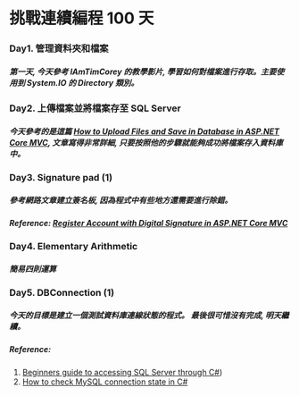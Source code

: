 # 挑戰連續編程 100 天

### Day1. 管理資料夾和檔案
##### 第一天, 今天參考 IAmTimCorey 的教學影片, 學習如何對檔案進行存取。主要使用到 System.IO 的 Directory 類別。

### Day2. 上傳檔案並將檔案存至 SQL Server

##### 今天參考的是這篇 [How to Upload Files and Save in Database in ASP.NET Core MVC](https://tutexchange.com/how-to-upload-files-and-save-in-database-in-asp-net-core-mvc/), 文章寫得非常詳細, 只要按照他的步驟就能夠成功將檔案存入資料庫中。


### Day3. Signature pad (1)

##### 參考網路文章建立簽名板, 因為程式中有些地方還需要進行除錯。

##### Reference: [Register Account with Digital Signature in ASP.NET Core MVC](https://www.youtube.com/watch?v=NUrpve7hXuM)

### Day4. Elementary Arithmetic

##### 簡易四則運算

### Day5. DBConnection (1)

##### 今天的目標是建立一個測試資料庫連線狀態的程式。 最後很可惜沒有完成, 明天繼續。

##### Reference: 
1. [Beginners guide to accessing SQL Server through C#](https://www.codeproject.com/Articles/4416/Beginners-guide-to-accessing-SQL-Server-through-C))
2. [How to check MySQL connection state in C#](https://stackoverflow.com/questions/20785220/how-to-check-mysql-connection-state-in-c-sharp/20785451)
